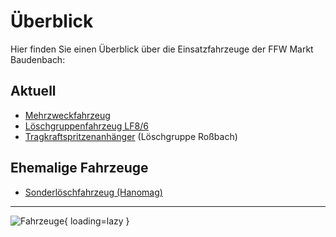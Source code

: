 # Überblick

Hier finden Sie einen Überblick über die Einsatzfahrzeuge der FFW Markt Baudenbach:

## Aktuell
* [Mehrzweckfahrzeug](mzf.md)
* [Löschgruppenfahrzeug LF8/6](lf86.md)
* [Tragkraftspritzenanhänger](Archiv/slf.md) (Löschgruppe Roßbach)

## Ehemalige Fahrzeuge

* [Sonderlöschfahrzeug (Hanomag)](Archiv/slf.md)

<hr/>

![Fahrzeuge](fahrzeuge.png){ loading=lazy }